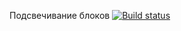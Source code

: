 Подсвечивание блоков
[![Build status](https://ci.appveyor.com/api/projects/status/oln1cky6dooe7b94/branch/main?svg=true)](https://ci.appveyor.com/project/german-spb/hoc-backlight/branch/main)
